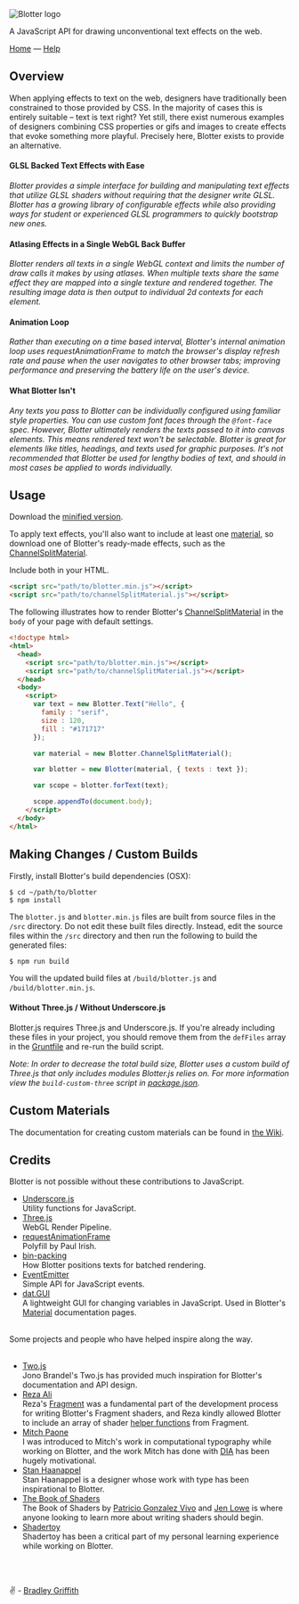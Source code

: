 <img src="https://github.com/bradley/Blotter/blob/assets/images/logo.png" alt="Blotter logo"/>

A JavaScript API for drawing unconventional text effects on the web.

[Home](https://blotter.js.org) &mdash;
[Help](https://github.com/bradley/blotter/issues?labels=question)

## Overview

When applying effects to text on the web, designers have traditionally been constrained to those provided by CSS. In the majority of cases this is entirely suitable – text is text right? Yet still, there exist numerous examples of designers combining CSS properties or gifs and images to create effects that evoke something more playful. Precisely here, Blotter exists to provide an alternative.

#### GLSL Backed Text Effects with Ease

*Blotter provides a simple interface for building and manipulating text effects that utilize GLSL shaders without requiring that the designer write GLSL. Blotter has a growing library of configurable effects while also providing ways for student or experienced GLSL programmers to quickly bootstrap new ones.*

#### Atlasing Effects in a Single WebGL Back Buffer

*Blotter renders all texts in a single WebGL context and limits the number of draw calls it makes by using atlases. When multiple texts share the same effect they are mapped into a single texture and rendered together. The resulting image data is then output to individual 2d contexts for each element.*

#### Animation Loop

*Rather than executing on a time based interval, Blotter's internal animation loop uses requestAnimationFrame to match the browser's display refresh rate and pause when the user navigates to other browser tabs; improving performance and preserving the battery life on the user's device.*

#### What Blotter Isn't

*Any texts you pass to Blotter can be individually configured using familiar style properties. You can use custom font faces through the `@font-face` spec. However, Blotter ultimately renders the texts passed to it into canvas elements. This means rendered text won't be selectable. Blotter is great for elements like titles, headings, and texts used for graphic purposes. It's not recommended that Blotter be used for lengthy bodies of text, and should in most cases be applied to words individually.*


## Usage

Download the [minified version](https://raw.githubusercontent.com/bradley/Blotter/master/build/blotter.min.js).

To apply text effects, you'll also want to include at least one [material](https://github.com/bradley/Blotter/tree/master/build/materials/), so download one of Blotter's ready-made effects, such as the [ChannelSplitMaterial](https://raw.githubusercontent.com/bradley/Blotter/master/build/materials/channelSplitMaterial.js).

Include both in your HTML.

```html
<script src="path/to/blotter.min.js"></script>
<script src="path/to/channelSplitMaterial.js"></script>
```

The following illustrates how to render Blotter's [ChannelSplitMaterial](https://blotter.js.org/#/materials/ChannelSplitMaterial) in the `body` of your page with default settings.

```html
<!doctype html>
<html>
  <head>
    <script src="path/to/blotter.min.js"></script>
    <script src="path/to/channelSplitMaterial.js"></script>
  </head>
  <body>
    <script>
      var text = new Blotter.Text("Hello", {
        family : "serif",
        size : 120,
        fill : "#171717"
      });

      var material = new Blotter.ChannelSplitMaterial();

      var blotter = new Blotter(material, { texts : text });

      var scope = blotter.forText(text);

      scope.appendTo(document.body);
    </script>
  </body>
</html>
```


## Making Changes / Custom Builds

Firstly, install Blotter's build dependencies (OSX):

```
$ cd ~/path/to/blotter
$ npm install
```

The `blotter.js` and `blotter.min.js` files are built from source files in the `/src` directory. Do not edit these built files directly. Instead, edit the source files within the `/src` directory and then run the following to build the generated files:

```
$ npm run build
```

You will the updated build files at `/build/blotter.js` and `/build/blotter.min.js`.

#### Without Three.js / Without Underscore.js

Blotter.js requires Three.js and Underscore.js. If you're already including these files in your project, you should remove them from the `defFiles` array in the [Gruntfile](https://github.com/bradley/Blotter/blob/master/Gruntfile.js) and re-run the build script.

*Note: In order to decrease the total build size, Blotter uses a custom build of Three.js that only includes modules Blotter.js relies on. For more information view the `build-custom-three` script in [package.json](https://github.com/bradley/Blotter/blob/master/package.json).*


## Custom Materials

The documentation for creating custom materials can be found in [the Wiki](https://github.com/bradley/Blotter/wiki/Custom-Materials).


## Credits

Blotter is not possible without these contributions to JavaScript.
<br/>

* [Underscore.js](http://underscorejs.org/)<br/>
Utility functions for JavaScript.
* [Three.js](https://threejs.org/)<br/>
WebGL Render Pipeline.
* [requestAnimationFrame](https://www.paulirish.com/2011/requestanimationframe-for-smart-animating/)<br/>
Polyfill by Paul Irish.
* [bin-packing](https://github.com/jakesgordon/bin-packing)<br/>
How Blotter positions texts for batched rendering.
* [EventEmitter](https://github.com/Olical/EventEmitter)<br/>
Simple API for JavaScript events.
* [dat.GUI](https://github.com/dataarts/dat.gui)<br/>
A lightweight GUI for changing variables in JavaScript. Used in Blotter's [Material](https://blotter.js.org/#/materials) documentation pages.

<br/>
Some projects and people who have helped inspire along the way.
<br/>
<br/>

* [Two.js](https://two.js.org/)<br/>
Jono Brandel's Two.js has provided much inspiration for Blotter's documentation and API design.
* [Reza Ali](http://www.syedrezaali.com/)<br/>
Reza's [Fragment](http://www.syedrezaali.com/store/fragment-osx-app) was a fundamental part of the development process for writing Blotter's Fragment shaders, and Reza kindly allowed Blotter to include an array of shader [helper functions](https://github.com/bradley/Blotter/tree/master/src/assets/shaders) from Fragment.
* [Mitch Paone](https://twitter.com/DIA_Mitch)<br/>
I was introduced to Mitch's work in computational typography while working on Blotter, and the work Mitch has done with [DIA](http://dia.tv/) has been hugely motivational.
* [Stan Haanappel](https://www.instagram.com/stanhaanappel/)<br/>
Stan Haanappel is a designer whose work with type has been inspirational to Blotter.
* [The Book of Shaders](https://thebookofshaders.com/)<br/>
The Book of Shaders by [Patricio Gonzalez Vivo](http://patriciogonzalezvivo.com/) and [Jen Lowe](http://jenlowe.net/) is where anyone looking to learn more about writing shaders should begin.
* [Shadertoy](https://www.shadertoy.com/)<br/>
Shadertoy has been a critical part of my personal learning experience while working on Blotter.

<br/>
<br/>

✌️ - [Bradley Griffith](http://bradley.computer)
